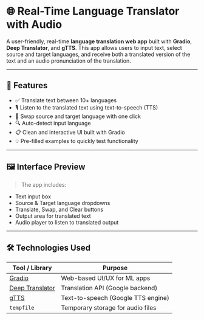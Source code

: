 # 🌐 Real-Time Language Translator with Audio

A user-friendly, real-time **language translation web app** built with **Gradio**, **Deep Translator**, and **gTTS**. This app allows users to input text, select source and target languages, and receive both a translated version of the text and an audio pronunciation of the translation.

---

## 🔧 Features

- ✅ Translate text between 10+ languages
- 🎙️ Listen to the translated text using text-to-speech (TTS)
- 🔁 Swap source and target language with one click
- 🔍 Auto-detect input language
- 📋 Clean and interactive UI built with Gradio
- 💡 Pre-filled examples to quickly test functionality

---

## 🖼️ Interface Preview

> The app includes:
- Text input box
- Source & Target language dropdowns
- Translate, Swap, and Clear buttons
- Output area for translated text
- Audio player to listen to translated output

---

## 🛠️ Technologies Used

| Tool / Library       | Purpose                                |
|----------------------|----------------------------------------|
| [Gradio](https://gradio.app/)              | Web-based UI/UX for ML apps           |
| [Deep Translator](https://pypi.org/project/deep-translator/)  | Translation API (Google backend)     |
| [gTTS](https://pypi.org/project/gTTS/)     | Text-to-speech (Google TTS engine)    |
| `tempfile`           | Temporary storage for audio files      |




